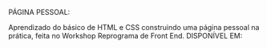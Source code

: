 PÁGINA PESSOAL:

Aprendizado do básico de HTML e CSS construindo uma página pessoal na prática, feita no Workshop Reprograma de Front End.
DISPONÍVEL EM: 

